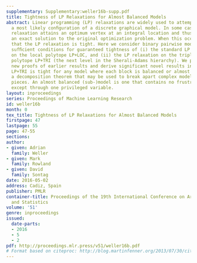 ```yaml
---
supplementary: Supplementary:weller16b-supp.pdf
title: Tightness of LP Relaxations for Almost Balanced Models
abstract: Linear programming (LP) relaxations are widely used to attempt to identify
  a most likely conﬁguration of a discrete graphical model. In some cases, the LP
  relaxation attains an optimum vertex at an integral location and thus guarantees
  an exact solution to the original optimization problem. When this occurs, we say
  that the LP relaxation is tight. Here we consider binary pairwise models and derive
  sufﬁcient conditions for guaranteed tightness of (i) the standard LP relaxation
  on the local polytope LP+LOC, and (ii) the LP relaxation on the triplet-consistent
  polytope LP+TRI (the next level in the Sherali-Adams hierarchy). We provide simple
  new proofs of earlier results and derive significant novel results including that
  LP+TRI is tight for any model where each block is balanced or almost balanced, and
  a decomposition theorem that may be used to break apart complex models into smaller
  pieces. An almost balanced (sub-)model is one that contains no frustrated cycles
  except through one privileged variable.
layout: inproceedings
series: Proceedings of Machine Learning Research
id: weller16b
month: 0
tex_title: Tightness of LP Relaxations for Almost Balanced Models
firstpage: 47
lastpage: 55
page: 47-55
sections: 
author:
- given: Adrian
  family: Weller
- given: Mark
  family: Rowland
- given: David
  family: Sontag
date: 2016-05-02
address: Cadiz, Spain
publisher: PMLR
container-title: Proceedings of the 19th International Conference on Artificial Intelligence
  and Statistics
volume: '51'
genre: inproceedings
issued:
  date-parts:
  - 2016
  - 5
  - 2
pdf: http://proceedings.mlr.press/v51/weller16b.pdf
# Format based on citeproc: http://blog.martinfenner.org/2013/07/30/citeproc-yaml-for-bibliographies/
---
```

